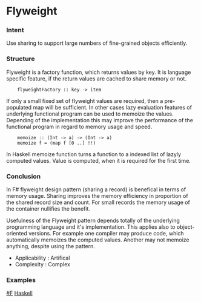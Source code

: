 # Flyweight


### Intent

Use sharing to support large numbers of fine-grained objects efficiently.


### Structure

Flyweight is a factory function, which returns values by key. It is language specific feature, if the return values are cached to share memory or not.

~~~~
    flyweightFactory :: key -> item
~~~~

If only a small fixed set of flyweight values are required, then a pre-populated map will be sufficient. In other cases lazy evaluation features of underlying functional program can be used to memoize the values. Depending of the implementation this may improve the performance of the functional program in regard to memory usage and speed.

~~~~
    memoize :: (Int -> a) -> (Int -> a)
    memoize f = (map f [0 ..] !!)
~~~~

In Haskell memoize function turns a function to a indexed list of lazyly computed values. Value is computed, when it is required for the first time.


### Conclusion

In F# flyweight design pattern (sharing a record) is benefical in terms of memory usage. Sharing improves the memory efficiency in proportion of the shared record size and count. For small records the memory usage of the container nullifies the benefit.

Usefulness of the Flyweight pattern depends totally of the underlying programming language and it's implementation. This applies also to object-oriented versions. For example one compiler may produce code, which automatically memoizes the computed values. Another may not memoize anything, despite using the pattern.

- Applicability : Artifical
- Complexity : Complex


### Examples

[#F](flyweight.fsx)
[Haskell](flyweight.hs)
